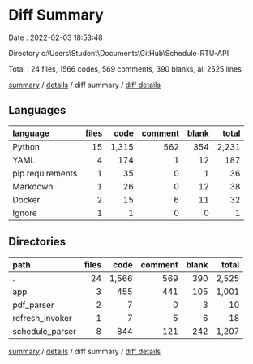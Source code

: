 # Diff Summary

Date : 2022-02-03 18:53:48

Directory c:\Users\Student\Documents\GitHub\Schedule-RTU-API

Total : 24 files,  1566 codes, 569 comments, 390 blanks, all 2525 lines

[summary](results.md) / [details](details.md) / diff summary / [diff details](diff-details.md)

## Languages
| language | files | code | comment | blank | total |
| :--- | ---: | ---: | ---: | ---: | ---: |
| Python | 15 | 1,315 | 562 | 354 | 2,231 |
| YAML | 4 | 174 | 1 | 12 | 187 |
| pip requirements | 1 | 35 | 0 | 1 | 36 |
| Markdown | 1 | 26 | 0 | 12 | 38 |
| Docker | 2 | 15 | 6 | 11 | 32 |
| Ignore | 1 | 1 | 0 | 0 | 1 |

## Directories
| path | files | code | comment | blank | total |
| :--- | ---: | ---: | ---: | ---: | ---: |
| . | 24 | 1,566 | 569 | 390 | 2,525 |
| app | 3 | 455 | 441 | 105 | 1,001 |
| pdf_parser | 2 | 7 | 0 | 3 | 10 |
| refresh_invoker | 1 | 7 | 5 | 6 | 18 |
| schedule_parser | 8 | 844 | 121 | 242 | 1,207 |

[summary](results.md) / [details](details.md) / diff summary / [diff details](diff-details.md)